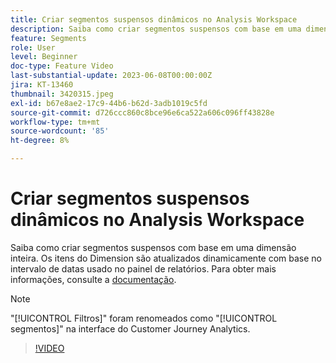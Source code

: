```yaml
---
title: Criar segmentos suspensos dinâmicos no Analysis Workspace
description: Saiba como criar segmentos suspensos com base em uma dimensão inteira. Os itens do Dimension são atualizados dinamicamente com base no intervalo de datas usado no painel de relatórios.
feature: Segments
role: User
level: Beginner
doc-type: Feature Video
last-substantial-update: 2023-06-08T00:00:00Z
jira: KT-13460
thumbnail: 3420315.jpeg
exl-id: b67e8ae2-17c9-44b6-b62d-3adb1019c5fd
source-git-commit: d726ccc860c8bce96e6ca522a606c096ff43828e
workflow-type: tm+mt
source-wordcount: '85'
ht-degree: 8%

---
```


# Criar segmentos suspensos dinâmicos no Analysis Workspace

Saiba como criar segmentos suspensos com base em uma dimensão inteira. Os itens do Dimension são atualizados dinamicamente com base no intervalo de datas usado no painel de relatórios. Para obter mais informações, consulte a [documentação](https://experienceleague.adobe.com/pt-br/docs/analytics-platform/using/cja-components/cja-segments/create-filters).

>[!NOTE]
>
> &quot;[!UICONTROL Filtros]&quot; foram renomeados como &quot;[!UICONTROL segmentos]&quot; na interface do Customer Journey Analytics.

>[!VIDEO](https://video.tv.adobe.com/v/3446821/?learn=on&captions=por_br)
